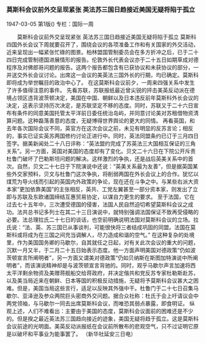 ### 莫斯科会议前外交呈现紧张  英法苏三国日趋接近美国无疑将陷于孤立

1947-03-05
第1版()
专栏：国际一周

　　莫斯科会议前外交呈现紧张
    英法苏三国日趋接近美国无疑将陷于孤立
    莫斯科四国外长会议下周就要召开了，围绕会议的各项准备工作和有关国家的外交活动，近来呈现出一幅紧张忙碌的图景。柏林盟国管制委员会在多方折冲之后，已于二十四日完成管制德国进展情形的报告。伦敦外长代表会议亦于二十五日如期草成对德程序及对佛郎哥问题的报告。这两个报告都包含有已获协议和未获协议的部分，一并送交外长会议讨论。出席这一会议的美英法三国外长的行期，均已确定。莫斯科即将成为举世瞩目的政治中心了。
    在这莫斯科会议前夕，一周来四强关系中发生了许多值得注意的事件。
    先看苏联，苏联报纸最近曾尖锐的抨击美英反动派在德境占领区违背波茨顿决定，美国在中国、朝鲜以及日本违反前年莫斯科外长会议的决定，这表示坚持历次决定，是苏联坚定不移的态度。同时，苏联又于二十六日宣布有条件的同意美国托管太平洋前日委任统治岛屿，并同意讨论美对苏租借物资清算问题。这种磊落善意的态度，无疑博得世界舆论的更大的同情。
    再看英国，和去年各次国际会议不同，英官方在这次会议之前，未见有明显的反苏言论；相反的，事实已证实英苏两国修约讨论正进行中。同时，英法同盟条约已订于三月四日签字。据美新闻处二十八日评称：“英法盟约完成了苏英法三大国相互保证的三角关系”。另一方面，英国对美国的态度却有了变化。贝文二十六日在下院公开斥责杜鲁门破坏了巴勒斯坦问题的解决。这样激烈的争执，还是战后英美关系中的首次。自然，贝文二十七日于下院演说中还说：“英美关系最为友善”，但是据英国某些外交家预料，贝文与杜鲁门这次争执，将削弱两国在外长会议上的合作。犹忆以煤荒为导火线而引起的英国内外政策的争论，现在还在斗争之中。与某些右派大资本家“更加依靠美国”的主张相反，英共、工党左翼甚至一部分资本家，则发出了立即与苏联及东欧诸国缔结互惠贸易协定，以谋自力更生的要求。
    至于法国，它在过去七十五年中，三次遭受德国的侵害，法国人民自然迫切希望莫斯科会议之成功。法共总书记多列士在其二十三日演说中，就特别强调法国保证不致再受侵略的必要。法总理拉氏二十七日的谈话，也空前明确说明法国对莫斯科会议的立场。拉氏说：“法、英、苏三国已从事谈判，可能很快将三者结成巩固的同盟。法国在莫斯科或将成为在三国之间充当调解人，尽力造成和谐的空气。”
    在这种复杂的处境里，作为美国国务卿的马歇尔，自其就任之日起，对有关此次会议的重大的问题，沉默一月又半，于二月二十五日始表示态度。他一方面声明美国对德政策“仍如波茨顿宣言所阐明者”，另一方面又谓美对德政策“仍如贝纳斯在斯图加特演说中所阐明者”，而该演说精神却是与波茨顿宣言背驰的。同时，观乎马歇尔声言加速将西太平洋剩余物资及美赠蒋舰船交给蒋政府，并决定偕共和党反苏专家杜勒斯赴苏，以及美当局近来在朝鲜、日本等国的积极反动措施，无疑将予莫斯科会议甚大之困难。但是，美国当局这些言行，适足以反映其外强中干。杜鲁门于二十七日召集马歇尔、亚泽逊及参众两院巨头密商外交问题。据合众社称：杜氏于会上吁请议会中两党领袖，与马歇尔一同去出席莫斯科会议，而唯恐其弱点暴露，即食明证。
    纵观上述，人们不难看出：主要由于美国的态度，莫斯科会议面前的困难还是不少的。但是揆之最近英法苏三国趋向接近的迹象，美国无疑将趋于孤立。这是莫斯科会议前途的光明面。美英反动派报纸在会议前所散布的悲观空气，只不过证明它原是以破坏和平事业为能事罢了。
                （新华社延安三日电）
